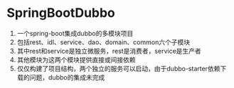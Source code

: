 # SpringBootDubbo
1. 一个spring-boot集成dubbo的多模块项目
2. 包括rest、idl、service、dao、domain、common六个子模块
3. 其中rest和service是独立微服务，rest是消费者，service是生产者
4. 其他模块为这两个模块提供直接或间接依赖
5. 仅仅构建了项目结构，两个独立的服务可以启动，由于dubbo-starter依赖下载的问题，dubbo的集成未完成